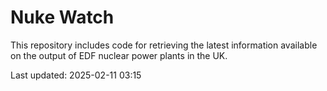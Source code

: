 # Nuke Watch

This repository includes code for retrieving the latest information available on the output of EDF nuclear power plants in the UK.

Last updated: 2025-02-11 03:15